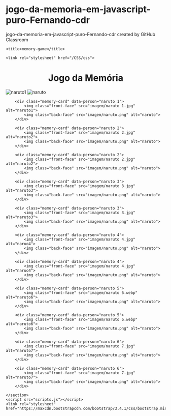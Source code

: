 # jogo-da-memoria-em-javascript-puro-Fernando-cdr
jogo-da-memoria-em-javascript-puro-Fernando-cdr created by GitHub Classroom
<!DOCTYPE html>
<html lang="en">

<head>
    <meta charset="UTF-8">

    <title>memory-game</title>

    <link rel="stylesheet" href="/CSS/css">
    
</head>


<div class="container">
<div style="text-align: center; display: block;" class="h1">
<h1 > Jogo da Memória
</h1>
</div>
<div>
<body >
    <section class="memory-game">
        <div class="memory-card" data-person="naruto 1">
            <img class="front-face" src="/imagem/naruto 1.jpg" alt="naruto1">
            <img class="back-face" src="/imagem/naruto.png" alt="naruto">
        </div>

        <div class="memory-card" data-person="naruto 1">
            <img class="front-face" src="imagem/naruto 1.jpg" alt="naruto1">
            <img class="back-face" src="imagem/naruto.png" alt="naruto">
        </div>

        <div class="memory-card" data-person="naruto 2">
            <img class="front-face" src="imagem/naruto 2.jpg" alt="naruto2">
            <img class="back-face" src="imagem/naruto.png" alt="naruto">
        </div>

        <div class="memory-card" data-person="naruto 2">
            <img class="front-face" src="imagem/naruto 2.jpg" alt="naruto2">
            <img class="back-face" src="imagem/naruto.png" alt="naruto">
        </div>

        <div class="memory-card" data-person="naruto 3">
            <img class="front-face" src="imagem/naruto 3.jpg" alt="naruto3">
            <img class="back-face" src="imagem/naruto.png" alt="naruto">
        </div>

        <div class="memory-card" data-person="naruto 3">
            <img class="front-face" src="imagem/naruto 3.jpg" alt="naruto3">
            <img class="back-face" src="imagem/naruto.png" alt="naruto">
        </div>

        <div class="memory-card" data-person="naruto 4">
            <img class="front-face" src="imagem/naruto 4.jpg" alt="naruo4">
            <img class="back-face" src="imagem/naruto.png" alt="naruto">
        </div>

        <div class="memory-card" data-person="naruto 4">
            <img class="front-face" src="imagem/naruto 4.jpg" alt="naruo4">
            <img class="back-face" src="imagem/naruto.png" alt="naruto">
        </div>

        <div class="memory-card" data-person="naruto 5">
            <img class="front-face" src="imagem/naruto 6.webp" alt="naruto6">
            <img class="back-face" src="imagem/naruto.png" alt="naruto">
        </div>

        <div class="memory-card" data-person="naruto 5">
            <img class="front-face" src="imagem/naruto 6.webp" alt="naruto6">
            <img class="back-face" src="imagem/naruto.png" alt="naruto">
        </div>

        <div class="memory-card" data-person="naruto 6">
            <img class="front-face" src="imagem/naruto 7.jpg" alt="naruto7">
            <img class="back-face" src="imagem/naruto.png" alt="naruto">
        </div>
      
        <div class="memory-card" data-person="naruto 6">
            <img class="front-face" src="imagem/naruto 7.jpg" alt="naruto7">
            <img class="back-face" src="imagem/naruto.png" alt="naruto">
        </div>

    </section>
    <script src="scripts.js"></script>
    <link rel="stylesheet" href="https://maxcdn.bootstrapcdn.com/bootstrap/3.4.1/css/bootstrap.min.css">
</body>
</div>
</div>
</html>

